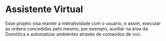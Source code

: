 # Assistente Virtual
Esse projeto visa manter a interatividade com o usuário, e assim, executar as ordens concedidas pelo mesmo, por exemplo, auxiliar na área da Domótica e automatizar ambientes através de comandos de voz.
 
